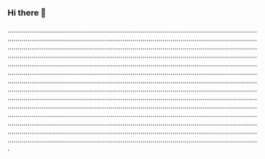 ### Hi there 👋

.........................................................................................................................................................................................................................................................................................................................................................................................................................................................................................................................................................................................................................................................................................................................................................................................................................................................................................................................................................................................................................................................................................................................................................................................................................................................................................................................................................................................................................................................................................................................................................................................................................................................................................................................................................................................................
